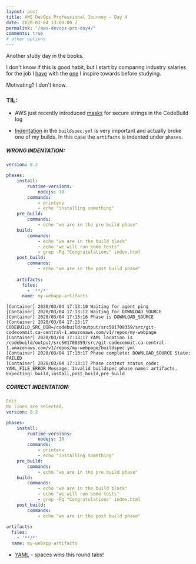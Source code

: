 ```yaml
---
layout: post
title: AWS DevOps Professional Journey - Day 4
date: 2020-03-04 13:00:00 Z
permalink: "/aws-devops-pro-day4/"
comments: true
# other options
---
```


Another study day in the books. 

I don't know if this is good habit, but I start by comparing industry salaries for the job I [have](https://www.payscale.com/research/CA/Job=Mainframe_Systems_Programmer/Salary) with the [one](https://www.payscale.com/research/US/Job=Senior_Development_Operations_(DevOps)_Engineer/Salary) I inspire towards before studying. 

Motivating? I don't know.

### TIL:
* AWS just recently introduced [masks](https://forums.aws.amazon.com/thread.jspa?threadID=314535) for secure strings in the CodeBuild log
- [Indentation](https://github.com/awsdocs/aws-codebuild-user-guide/issues/46) in the `buildspec.yml` is very important and actually broke one of my builds. In this case the `artifacts` is indented under `phases`.


##### WRONG INDENTATION:
```yaml
version: 0.2

phases: 
    install:
        runtime-versions:
            nodejs: 10
        commands:
            - printenv
            - echo "installing something"
    pre_build:
        commands: 
            - echo "we are in the pre build phase"
    build:
        commands:
            - echo "we are in the build block"
            - echo "we will run some tests"
            - grep -Fq "Congratulations" index.html
    post_build:
        commands:
            - echo "we are in the post build phase"
            
    artifacts:
      files:
        - '**/*'
      name: my-webapp-artifacts

```

```log
[Container] 2020/03/04 17:13:10 Waiting for agent ping
[Container] 2020/03/04 17:13:12 Waiting for DOWNLOAD_SOURCE
[Container] 2020/03/04 17:13:16 Phase is DOWNLOAD_SOURCE
[Container] 2020/03/04 17:13:17 CODEBUILD_SRC_DIR=/codebuild/output/src501708359/src/git-codecommit.ca-central-1.amazonaws.com/v1/repos/my-webpage
[Container] 2020/03/04 17:13:17 YAML location is /codebuild/output/src501708359/src/git-codecommit.ca-central-1.amazonaws.com/v1/repos/my-webpage/buildspec.yml
[Container] 2020/03/04 17:13:17 Phase complete: DOWNLOAD_SOURCE State: FAILED
[Container] 2020/03/04 17:13:17 Phase context status code: YAML_FILE_ERROR Message: Invalid buildspec phase name: artifacts. Expecting: build,install,post_build,pre_build

```



##### CORRECT INDENTATION:
```yaml
Edit
No lines are selected.
version: 0.2

phases: 
    install:
        runtime-versions:
            nodejs: 10
        commands:
            - printenv
            - echo "installing something"
    pre_build:
        commands: 
            - echo "we are in the pre build phase"
    build:
        commands:
            - echo "we are in the build block"
            - echo "we will run some tests"
            - grep -Fq "Congratulations" index.html
    post_build:
        commands:
            - echo "we are in the post build phase"
            
artifacts:
  files:
    - '**/*'
  name: my-webapp-artifacts
```



- [YAML](https://yaml.org/faq.html) - spaces wins this round tabs!